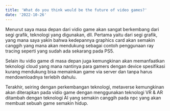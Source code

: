 ```yaml
---
title: 'What do you think would be the future of video games?'
date: '2022-10-26'
---
```


Menurut saya masa depan dari vidio game akan sangat berkembang dari segi grafik, teknologi yang digunakan, dll.
Pertama yaitu dari segi grafik, yang mana saya yakin bahwa kedepannya graphics card akan semakin canggih yang mana akan mendukung sebagai contoh penggunaan ray tracing seperti yang sudah ada sekarang pada PS5.

Selain itu vidio game di masa depan juga kemungkinan akan memanfaatkan teknologi cloud yang mana nantinya para gamers dengan device spesifikasi kurang mendukung bisa memainkan game via server dan tanpa harus mendownloadnya terlebih dahulu.

Terakhir, seiring dengan perkembangan teknologi, metaverse kemungkinan akan diterapkan pada vidio game dengan menggunakan teknologi VR & AR ditambah dengan teknologi AI yang semakin canggih pada npc yang akan membuat sebuah game semakin hidup.